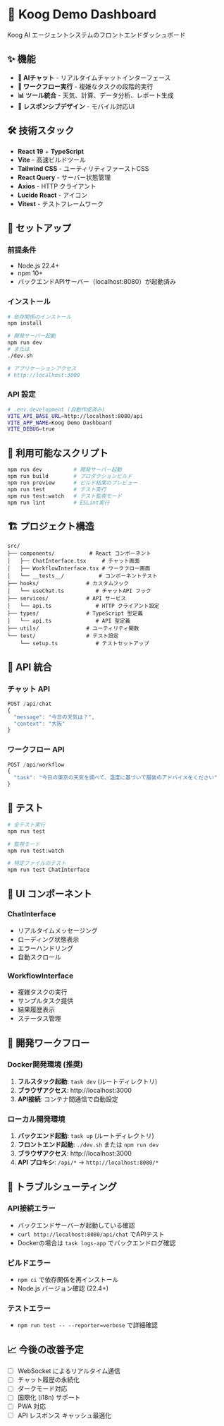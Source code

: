 # 🎨 Koog Demo Dashboard

Koog AI エージェントシステムのフロントエンドダッシュボード

## ✨ 機能

- **💬 AIチャット** - リアルタイムチャットインターフェース
- **🔧 ワークフロー実行** - 複雑なタスクの段階的実行
- **📊 ツール統合** - 天気、計算、データ分析、レポート生成
- **📱 レスポンシブデザイン** - モバイル対応UI

## 🛠️ 技術スタック

- **React 19** + **TypeScript**
- **Vite** - 高速ビルドツール
- **Tailwind CSS** - ユーティリティファーストCSS
- **React Query** - サーバー状態管理
- **Axios** - HTTP クライアント
- **Lucide React** - アイコン
- **Vitest** - テストフレームワーク

## 🚀 セットアップ

### 前提条件
- Node.js 22.4+
- npm 10+
- バックエンドAPIサーバー（localhost:8080）が起動済み

### インストール
```bash
# 依存関係のインストール
npm install

# 開発サーバー起動
npm run dev
# または
./dev.sh

# アプリケーションアクセス
# http://localhost:3000
```

### API 設定
```bash
# .env.development (自動作成済み)
VITE_API_BASE_URL=http://localhost:8080/api
VITE_APP_NAME=Koog Demo Dashboard
VITE_DEBUG=true
```

## 📝 利用可能なスクリプト

```bash
npm run dev          # 開発サーバー起動
npm run build        # プロダクションビルド
npm run preview      # ビルド結果のプレビュー
npm run test         # テスト実行
npm run test:watch   # テスト監視モード
npm run lint         # ESLint実行
```

## 🏗️ プロジェクト構造

```
src/
├── components/           # React コンポーネント
│   ├── ChatInterface.tsx     # チャット画面
│   ├── WorkflowInterface.tsx # ワークフロー画面
│   └── __tests__/           # コンポーネントテスト
├── hooks/               # カスタムフック
│   └── useChat.ts          # チャットAPI フック
├── services/            # API サービス
│   └── api.ts              # HTTP クライアント設定
├── types/               # TypeScript 型定義
│   └── api.ts              # API 型定義
├── utils/               # ユーティリティ関数
└── test/                # テスト設定
    └── setup.ts            # テストセットアップ
```

## 🔌 API 統合

### チャット API
```typescript
POST /api/chat
{
  "message": "今日の天気は？",
  "context": "大阪"
}
```

### ワークフロー API  
```typescript
POST /api/workflow
{
  "task": "今日の東京の天気を調べて、温度に基づいて服装のアドバイスをください"
}
```

## 🧪 テスト

```bash
# 全テスト実行
npm run test

# 監視モード
npm run test:watch

# 特定ファイルのテスト
npm run test ChatInterface
```

## 📱 UI コンポーネント

### ChatInterface
- リアルタイムメッセージング
- ローディング状態表示
- エラーハンドリング
- 自動スクロール

### WorkflowInterface  
- 複雑タスクの実行
- サンプルタスク提供
- 結果履歴表示
- ステータス管理

## 🚦 開発ワークフロー

### Docker開発環境 (推奨)
1. **フルスタック起動**: `task dev` (ルートディレクトリ)
2. **ブラウザアクセス**: http://localhost:3000
3. **API接続**: コンテナ間通信で自動設定

### ローカル開発環境
1. **バックエンド起動**: `task up` (ルートディレクトリ)
2. **フロントエンド起動**: `./dev.sh` または `npm run dev`
3. **ブラウザアクセス**: http://localhost:3000
4. **API プロキシ**: `/api/*` → `http://localhost:8080/*`

## 🔧 トラブルシューティング

### API接続エラー
- バックエンドサーバーが起動している確認
- `curl http://localhost:8080/api/chat` でAPIテスト
- Dockerの場合は `task logs-app` でバックエンドログ確認

### ビルドエラー
- `npm ci` で依存関係を再インストール
- Node.js バージョン確認 (22.4+)

### テストエラー
- `npm run test -- --reporter=verbose` で詳細確認

## 📈 今後の改善予定

- [ ] WebSocket によるリアルタイム通信
- [ ] チャット履歴の永続化
- [ ] ダークモード対応
- [ ] 国際化 (i18n) サポート
- [ ] PWA 対応
- [ ] API レスポンス キャッシュ最適化
